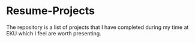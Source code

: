 # Resume-Projects

The repository is a list of projects that I have completed during my time at EKU which I feel are worth presenting.

